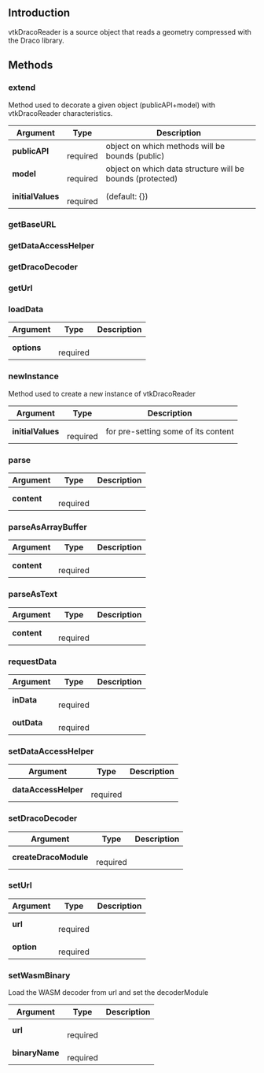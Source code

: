 ## Introduction

vtkDracoReader is a source object that reads a geometry compressed with the
Draco library.




## Methods


### extend

Method used to decorate a given object (publicAPI+model) with vtkDracoReader characteristics.


| Argument | Type | Description |
| ------------- | ------------- | ----- |
| **publicAPI** | <span class="arg-type"></span></br></span><span class="arg-required">required</span> | object on which methods will be bounds (public) |
| **model** | <span class="arg-type"></span></br></span><span class="arg-required">required</span> | object on which data structure will be bounds (protected) |
| **initialValues** | <span class="arg-type"></span></br></span><span class="arg-required">required</span> | (default: {}) |


### getBaseURL





### getDataAccessHelper





### getDracoDecoder





### getUrl





### loadData




| Argument | Type | Description |
| ------------- | ------------- | ----- |
| **options** | <span class="arg-type"></span></br></span><span class="arg-required">required</span> |  |


### newInstance

Method used to create a new instance of vtkDracoReader


| Argument | Type | Description |
| ------------- | ------------- | ----- |
| **initialValues** | <span class="arg-type"></span></br></span><span class="arg-required">required</span> | for pre-setting some of its content |


### parse




| Argument | Type | Description |
| ------------- | ------------- | ----- |
| **content** | <span class="arg-type"></span></br></span><span class="arg-required">required</span> |  |


### parseAsArrayBuffer




| Argument | Type | Description |
| ------------- | ------------- | ----- |
| **content** | <span class="arg-type"></span></br></span><span class="arg-required">required</span> |  |


### parseAsText




| Argument | Type | Description |
| ------------- | ------------- | ----- |
| **content** | <span class="arg-type"></span></br></span><span class="arg-required">required</span> |  |


### requestData




| Argument | Type | Description |
| ------------- | ------------- | ----- |
| **inData** | <span class="arg-type"></span></br></span><span class="arg-required">required</span> |  |
| **outData** | <span class="arg-type"></span></br></span><span class="arg-required">required</span> |  |


### setDataAccessHelper




| Argument | Type | Description |
| ------------- | ------------- | ----- |
| **dataAccessHelper** | <span class="arg-type"></span></br></span><span class="arg-required">required</span> |  |


### setDracoDecoder




| Argument | Type | Description |
| ------------- | ------------- | ----- |
| **createDracoModule** | <span class="arg-type"></span></br></span><span class="arg-required">required</span> |  |


### setUrl




| Argument | Type | Description |
| ------------- | ------------- | ----- |
| **url** | <span class="arg-type"></span></br></span><span class="arg-required">required</span> |  |
| **option** | <span class="arg-type"></span></br></span><span class="arg-required">required</span> |  |


### setWasmBinary

Load the WASM decoder from url and set the decoderModule


| Argument | Type | Description |
| ------------- | ------------- | ----- |
| **url** | <span class="arg-type"></span></br></span><span class="arg-required">required</span> |  |
| **binaryName** | <span class="arg-type"></span></br></span><span class="arg-required">required</span> |  |


